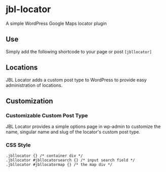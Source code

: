 # jbl-locator
A simple WordPress Google Maps locator plugin

## Use
Simply add the following shortcode to your page or post ```[jbllocator]```

## Locations
JBL Locator adds a custom post type to WordPress to provide easy administration of locations.

## Customization

### Customizable Custom Post Type
JBL Locator provides a simple options page in wp-admin to customize the name, singular name and slug of the locator's custom post type.

### CSS Style
```
.jbllocator {} /* container div */
.jbllocator #jbllocatorsearch {} /* input search field */
.jbllocator #jbllocatormap {} /* the map div */
```
